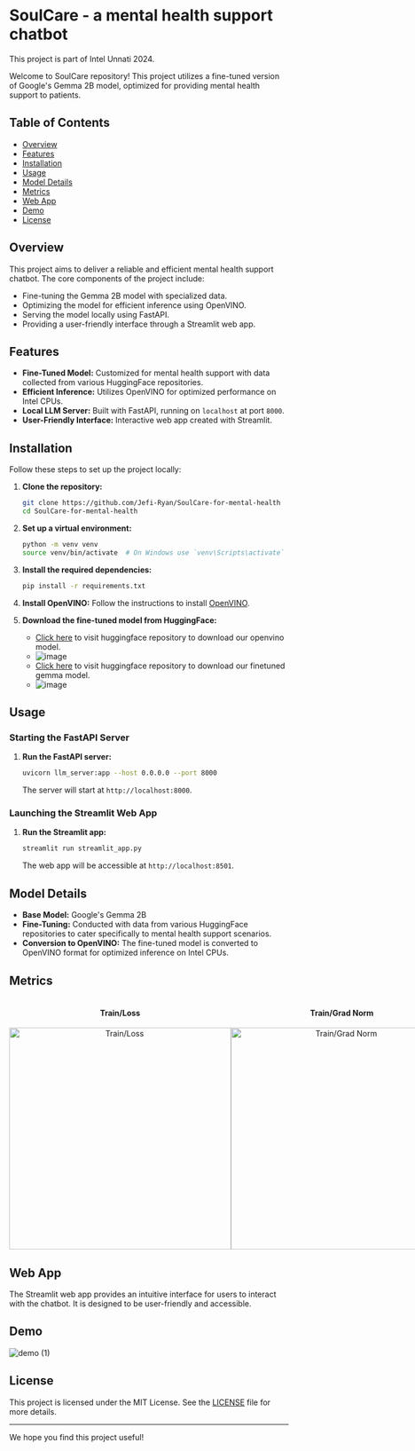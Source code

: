 # SoulCare - a mental health support chatbot

This project is part of Intel Unnati 2024.

Welcome to SoulCare repository! This project utilizes a fine-tuned version of Google's Gemma 2B model, optimized for providing mental health support to patients.

## Table of Contents

- [Overview](#overview)
- [Features](#features)
- [Installation](#installation)
- [Usage](#usage)
- [Model Details](#model-details)
- [Metrics](#metrics)
- [Web App](#web-app)
- [Demo](#demo)
- [License](#license)

## Overview

This project aims to deliver a reliable and efficient mental health support chatbot. The core components of the project include:

- Fine-tuning the Gemma 2B model with specialized data.
- Optimizing the model for efficient inference using OpenVINO.
- Serving the model locally using FastAPI.
- Providing a user-friendly interface through a Streamlit web app.

## Features

- **Fine-Tuned Model:** Customized for mental health support with data collected from various HuggingFace repositories.
- **Efficient Inference:** Utilizes OpenVINO for optimized performance on Intel CPUs.
- **Local LLM Server:** Built with FastAPI, running on `localhost` at port `8000`.
- **User-Friendly Interface:** Interactive web app created with Streamlit.

## Installation

Follow these steps to set up the project locally:

1. **Clone the repository:**
    ```bash
    git clone https://github.com/Jefi-Ryan/SoulCare-for-mental-health
    cd SoulCare-for-mental-health
    ```

2. **Set up a virtual environment:**
    ```bash
    python -m venv venv
    source venv/bin/activate  # On Windows use `venv\Scripts\activate`
    ```

3. **Install the required dependencies:**
    ```bash
    pip install -r requirements.txt
    ```

4. **Install OpenVINO:**
    Follow the instructions to install [OpenVINO](https://docs.openvino.ai/latest/openvino_docs_install_guides_installing_openvino.html).

5. **Download the fine-tuned model from HuggingFace:**
   - [Click here](https://huggingface.co/JefiRyan/gemma-2b-mental-health-4000-steps-openvino) to visit huggingface repository to download our openvino model.
   - ![image](https://github.com/Jefi-Ryan/SoulCare-for-mental-health/assets/114754832/1a1d0efc-7f8d-4c97-a447-e0c881c9b9ed)
   - [Click here](https://huggingface.co/JefiRyan/gemma-2b-it-mental-health-4000-steps) to visit huggingface repository to download our finetuned gemma model.
   - ![image](https://github.com/Jefi-Ryan/SoulCare-for-mental-health/assets/114754832/6a245ca1-9459-4775-abee-bc98cb76256a)



## Usage

### Starting the FastAPI Server

1. **Run the FastAPI server:**
    ```bash
    uvicorn llm_server:app --host 0.0.0.0 --port 8000
    ```

    The server will start at `http://localhost:8000`.

### Launching the Streamlit Web App

1. **Run the Streamlit app:**
    ```bash
    streamlit run streamlit_app.py
    ```

    The web app will be accessible at `http://localhost:8501`.

## Model Details

- **Base Model:** Google's Gemma 2B
- **Fine-Tuning:** Conducted with data from various HuggingFace repositories to cater specifically to mental health support scenarios.
- **Conversion to OpenVINO:** The fine-tuned model is converted to OpenVINO format for optimized inference on Intel CPUs.

## Metrics
<div style="display: flex; flex-direction: row; justify-content: space-around;">
  <div style="flex: 1; text-align: center;">
    <h4>Train/Loss</h4>
    <img src="https://github.com/Jefi-Ryan/SoulCare-for-mental-health/assets/114754832/e039f5a3-6d54-46d1-a686-e10750c1ed09" alt="Train/Loss" width="400"/>
  </div>
  <div style="flex: 1; text-align: center;">
    <h4>Train/Grad Norm</h4>
    <img src="https://github.com/Jefi-Ryan/SoulCare-for-mental-health/assets/114754832/ddfc33f2-be6d-4fe7-86fe-4456773dda67" alt="Train/Grad Norm" width="400"/>
  </div>
</div>


## Web App

The Streamlit web app provides an intuitive interface for users to interact with the chatbot. It is designed to be user-friendly and accessible.

## Demo

![demo (1)](https://github.com/Jefi-Ryan/SoulCare-for-mental-health/assets/114754832/ff7441aa-4288-4155-8aef-38414a884332)


## License

This project is licensed under the MIT License. See the [LICENSE](LICENSE) file for more details.

---

We hope you find this project useful!
